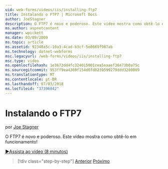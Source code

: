 ```yaml
---
uid: web-forms/videos/iis/installing-ftp7
title: Instalando o FTP7 | Microsoft Docs
author: JoeStagner
description: O FTP7 é novo e poderoso. Este vídeo mostra como obtê-lo em funcionamento!
ms.author: aspnetcontent
manager: wpickett
ms.date: 03/09/2009
ms.topic: article
ms.assetid: 92348a5c-10a3-4cad-b3cf-5e8669f987ab
ms.technology: dotnet-webforms
msc.legacyurl: /web-forms/videos/iis/installing-ftp7
msc.type: video
ms.openlocfilehash: 1e3672dd4fc324015001cea5eaaef36473b0a75c
ms.sourcegitcommit: 953ff9ea4369f154d6fd0239599279ddd3280009
ms.translationtype: MT
ms.contentlocale: pt-BR
ms.lasthandoff: 07/03/2018
ms.locfileid: "37396842"
---
```

<a name="installing-ftp7"></a>Instalando o FTP7
====================
por [Joe Stagner](https://github.com/JoeStagner)

O FTP7 é novo e poderoso. Este vídeo mostra como obtê-lo em funcionamento!

[&#9654;Assista ao vídeo (8 minutos)](https://channel9.msdn.com/Blogs/ASP-NET-Site-Videos/installing-ftp7)

> [!div class="step-by-step"]
> [Anterior](creating-a-site-with-iis7-manager.md)
> [Próximo](bit-rate-throttling.md)
